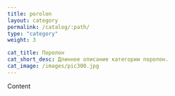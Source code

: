 ```yaml
---
title: porolon
layout: category
permalink: /catalog/:path/
type: "category"
weight: 3

cat_title: Поролон
cat_short_desc: Длинное описание категории поролон.
cat_image: /images/pic300.jpg
---
```


Content
